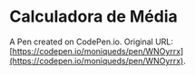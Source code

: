 # Calculadora de Média

A Pen created on CodePen.io. Original URL: [https://codepen.io/moniqueds/pen/WNOyrrx](https://codepen.io/moniqueds/pen/WNOyrrx).


